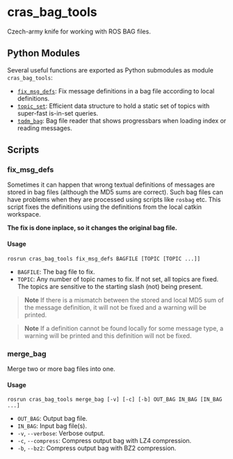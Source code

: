 # cras_bag_tools

Czech-army knife for working with ROS BAG files.

## Python Modules

Several useful functions are exported as Python submodules as module `cras_bag_tools`:

- [`fix_msg_defs`](https://docs.ros.org/en/api/cras_bag_tools/html/cras_bag_tools.html#module-cras_bag_tools.fix_msg_defs): Fix message definitions in a bag file according to local definitions.
- [`topic_set`](https://docs.ros.org/en/api/cras_bag_tools/html/cras_bag_tools.html#module-cras_bag_tools.topic_set): Efficient data structure to hold a static set of topics with super-fast is-in-set queries.
- [`tqdm_bag`](https://docs.ros.org/en/api/cras_bag_tools/html/cras_bag_tools.html#module-cras_bag_tools.tqdm_bag): Bag file reader that shows progressbars when loading index or reading messages.

## Scripts

### fix_msg_defs

Sometimes it can happen that wrong textual definitions of messages are stored in bag files (although the MD5 sums are correct).
Such bag files can have problems when they are processed using scripts like `rosbag` etc.
This script fixes the definitions using the definitions from the local catkin workspace.

**The fix is done inplace, so it changes the original bag file.**

#### Usage

    rosrun cras_bag_tools fix_msg_defs BAGFILE [TOPIC [TOPIC ...]]

- `BAGFILE`: The bag file to fix.
- `TOPIC`: Any number of topic names to fix. If not set, all topics are fixed. The topics are sensitive to the starting slash (not) being present.

> **Note**
> If there is a mismatch between the stored and local MD5 sum of the message definition, it will not be fixed and a warning will be printed.

> **Note**
> If a definition cannot be found locally for some message type, a warning will be printed and this definition will not be fixed.

### merge_bag

Merge two or more bag files into one.

#### Usage

    rosrun cras_bag_tools merge_bag [-v] [-c] [-b] OUT_BAG IN_BAG [IN_BAG ...]

- `OUT_BAG`: Output bag file.
- `IN_BAG`: Input bag file(s).
- `-v`, `--verbose`: Verbose output.
- `-c`, `--compress`: Compress output bag with LZ4 compression.
- `-b`, `--bz2`: Compress output bag with BZ2 compression.

